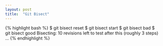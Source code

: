 ```yaml
---
layout: post
title:  "Git Bisect"
---
```


{% highlight bash %}
$ git bisect reset
$ git bisect start
$ git bisect bad
$ git bisect good <commit>
Bisecting: 10 revisions left to test after this (roughly 3 steps)
...
{% endhighlight %}